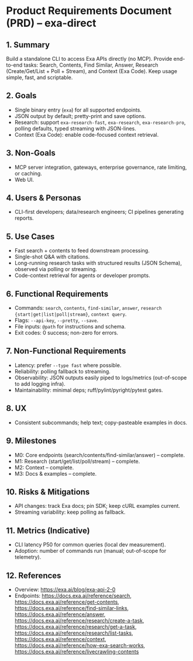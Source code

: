 # Product Requirements Document (PRD) – exa-direct

## 1. Summary
Build a standalone CLI to access Exa APIs directly (no MCP). Provide end-to-end tasks: Search, Contents, Find Similar, Answer, Research (Create/Get/List + Poll + Stream), and Context (Exa Code). Keep usage simple, fast, and scriptable.

## 2. Goals
- Single binary entry (`exa`) for all supported endpoints.
- JSON output by default; pretty-print and save options.
- Research: support `exa-research-fast`, `exa-research`, `exa-research-pro`, polling defaults, typed streaming with JSON-lines.
- Context (Exa Code): enable code-focused context retrieval.

## 3. Non-Goals
- MCP server integration, gateways, enterprise governance, rate limiting, or caching.
- Web UI.

## 4. Users & Personas
- CLI-first developers; data/research engineers; CI pipelines generating reports.

## 5. Use Cases
- Fast search + contents to feed downstream processing.
- Single-shot Q&A with citations.
- Long-running research tasks with structured results (JSON Schema), observed via polling or streaming.
- Code-context retrieval for agents or developer prompts.

## 6. Functional Requirements
- Commands: `search`, `contents`, `find-similar`, `answer`, `research {start|get|list|poll|stream}`, `context query`.
- Flags: `--api-key`, `--pretty`, `--save`.
- File inputs: `@path` for instructions and schema.
- Exit codes: 0 success; non-zero for errors.

## 7. Non-Functional Requirements
- Latency: prefer `--type fast` where possible.
- Reliability: polling fallback to streaming.
- Observability: JSON outputs easily piped to logs/metrics (out-of-scope to add logging infra).
- Maintainability: minimal deps; ruff/pylint/pyright/pytest gates.

## 8. UX
- Consistent subcommands; help text; copy-pasteable examples in docs.

## 9. Milestones
- M0: Core endpoints (search/contents/find-similar/answer) – complete.
- M1: Research (start/get/list/poll/stream) – complete.
- M2: Context – complete.
- M3: Docs & examples – complete.

## 10. Risks & Mitigations
- API changes: track Exa docs; pin SDK; keep cURL examples current.
- Streaming variability: keep polling as fallback.

## 11. Metrics (Indicative)
- CLI latency P50 for common queries (local dev measurement).
- Adoption: number of commands run (manual; out-of-scope for telemetry).

## 12. References
- Overview: https://exa.ai/blog/exa-api-2-0
- Endpoints: https://docs.exa.ai/reference/search, https://docs.exa.ai/reference/get-contents,
  https://docs.exa.ai/reference/find-similar-links, https://docs.exa.ai/reference/answer,
  https://docs.exa.ai/reference/research/create-a-task, https://docs.exa.ai/reference/research/get-a-task,
  https://docs.exa.ai/reference/research/list-tasks, https://docs.exa.ai/reference/context,
  https://docs.exa.ai/reference/how-exa-search-works, https://docs.exa.ai/reference/livecrawling-contents
